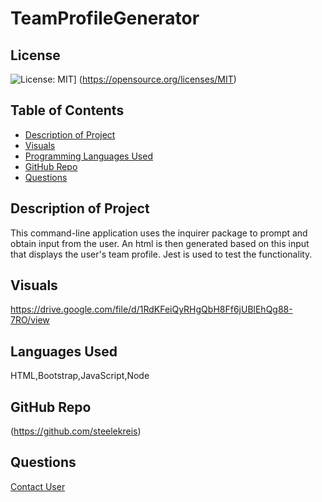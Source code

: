 # TeamProfileGenerator
  ## License
  ![License: MIT](https://img.shields.io/badge/License-MIT-yellow.svg)]
  (https://opensource.org/licenses/MIT)
  
  ## Table of Contents
  - [Description of Project](#projectDescription)
  - [Visuals](#projectVisuals)
  - [Programming Languages Used](#projectScripts)
  - [GitHub Repo](#githubUser)
  - [Questions](#projectQuestions)
  ## Description of Project
  This command-line application uses the inquirer package to prompt and obtain input from the user. An html is then generated based on this input that displays the user's team profile. Jest is used to test the functionality.
  ## Visuals
https://drive.google.com/file/d/1RdKFeiQyRHgQbH8Ff6jUBlEhQg88-7RO/view
  ## Languages Used
  HTML,Bootstrap,JavaScript,Node
  ## GitHub Repo
  (https://github.com/steelekreis)
  ## Questions
  [Contact User](mailto:steele.kreis@gmail.com)
